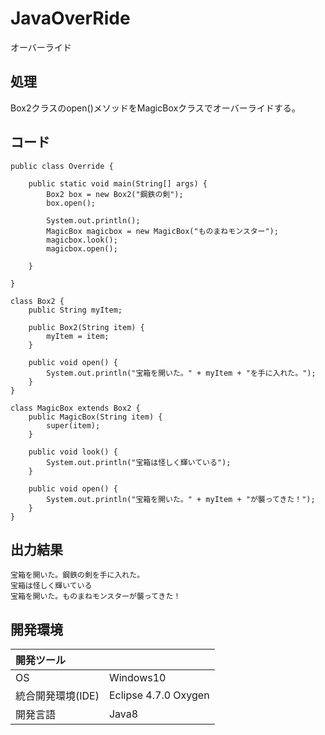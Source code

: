 # JavaOverRide
オーバーライド

## 処理
Box2クラスのopen()メソッドをMagicBoxクラスでオーバーライドする。

## コード
```
public class Override {

	public static void main(String[] args) {
		Box2 box = new Box2("鋼鉄の剣");
		box.open();

		System.out.println();
		MagicBox magicbox = new MagicBox("ものまねモンスター");
		magicbox.look();
		magicbox.open();

	}

}

class Box2 {
	public String myItem;

	public Box2(String item) {
		myItem = item;
	}

	public void open() {
		System.out.println("宝箱を開いた。" + myItem + "を手に入れた。");
	}
}

class MagicBox extends Box2 {
	public MagicBox(String item) {
		super(item);
	}

	public void look() {
		System.out.println("宝箱は怪しく輝いている");
	}

	public void open() {
		System.out.println("宝箱を開いた。" + myItem + "が襲ってきた！");
	}
}
```

## 出力結果  
```
宝箱を開いた。鋼鉄の剣を手に入れた。
宝箱は怪しく輝いている
宝箱を開いた。ものまねモンスターが襲ってきた！
```
  
## 開発環境
| 開発ツール |  |
|:-|:-|
| OS | Windows10 |
| 統合開発環境(IDE) | Eclipse 4.7.0 Oxygen |
| 開発言語 | Java8 |
